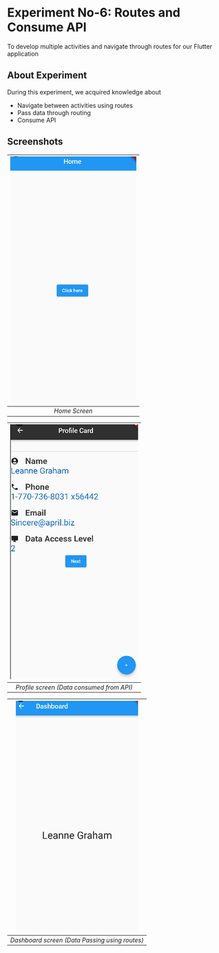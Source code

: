 # Experiment No-6: Routes and Consume API 

To develop multiple activities and navigate through routes for our Flutter application

## About Experiment

During this experiment, we acquired knowledge about
* Navigate between activities using routes
* Pass data through routing
* Consume API

## Screenshots

|![plot](./assets/screenshots/screenshot_1.png?raw=true) |
|:--:|
| *Home Screen* |

|![plot](./assets/screenshots/screenshot_2.png?raw=true) |
|:--:|
| *Profile screen (Data consumed from API)* |

|![plot](./assets/screenshots/screenshot_3.png?raw=true) |
|:--:|
| *Dashboard screen (Data Passing using routes)* |

